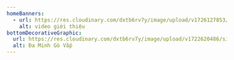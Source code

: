```yaml
---
homeBanners:
  - url: https://res.cloudinary.com/dxtb6rv7y/image/upload/v1726127853/20200226_144137_eh2hbb.jpg
    alt: video giới thiệu
bottomDecorativeGraphic:
  url: https://res.cloudinary.com/dxtb6rv7y/image/upload/v1722620486/site-name_ksvjgd.png
  alt: Đa Minh Gò Vấp
---
```

